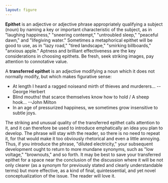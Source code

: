 ```yaml
---
layout: figure
---
```


**Epithet** is an adjective or adjective phrase appropriately qualifying a subject (noun) by naming a key or important characteristic of the subject, as in "laughing happiness," "sneering contempt," "untroubled sleep," "peaceful dawn," and "lifegiving water." Sometimes a metaphorical epithet will be good to use, as in "lazy road," "tired landscape," "smirking billboards," "anxious apple." Aptness and brilliant effectiveness are the key considerations in choosing epithets. Be fresh, seek striking images, pay attention to connotative value.

A **transferred epithet** is an adjective modifying a noun which it does not normally modify, but which makes figurative sense:

 - At length I heard a ragged noiseand mirth of thieves and murderers... --George Herbert
 - Blind mouths! that scarce themselves know how to hold / A sheep hook... --John Milton
 - In an age of pressurized happiness, we sometimes grow insensitive to subtle joys.
 
The striking and unusual quality of the transferred epithet calls attention to it, and it can therefore be used to introduce emphatically an idea you plan to develop. The phrase will stay with the reader, so there is no need to repeat it, for that would make it too obviously rhetorical and even a little annoying. Thus, if you introduce the phrase, "diluted electricity," your subsequent development ought to return to more mundane synonyms, such as "low voltage," "brownouts," and so forth. It may be best to save your transferred epithet for a space near the conclusion of the discussion where it will be not only clearer (as a synonym for previously stated and clearly understandable terms) but more effective, as a kind of final, quintessential, and yet novel conceptualization of the issue. The reader will love it.
